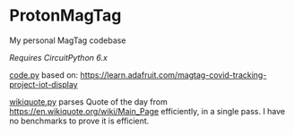 # ProtonMagTag
My personal MagTag codebase

_Requires CircuitPython 6.x_

[code.py](code.py) based on: https://learn.adafruit.com/magtag-covid-tracking-project-iot-display

[wikiquote.py](wikiquote.py) parses Quote of the day from https://en.wikiquote.org/wiki/Main_Page efficiently, in a single pass. I have no benchmarks to prove it is efficient.
